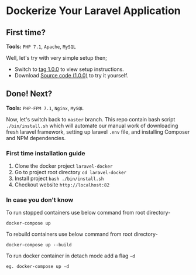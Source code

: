 # Dockerize Your Laravel Application

## First time?
**Tools:** `PHP 7.1`, `Apache`, `MySQL`

Well, let's try with very simple setup then;

- Switch to [tag 1.0.0](https://github.com/dambergautam/dockerize-laravel-application.git) to view setup instructions.
- Download [Source code (1.0.0)](https://github.com/dambergautam/dockerize-laravel-application/releases/tag/1.0.0) to try it yourself.

## Done! Next?
**Tools:** `PHP-FPM 7.1`, `Nginx`, `MySQL`

Now, let's switch back to `master` branch. This repo contain bash script `./bin/install.sh` which will automate our manual work of downloading fresh laravel framework, setting up laravel `.env` file, and installing Composer and NPM dependencies.

### First time installation guide
1. Clone the docker project `laravel-docker`
2. Go to project root directory `cd laravel-docker`
3. Install project `bash ./bin/install.sh`
4. Checkout website `http://localhost:82`

### In case you don't know
To run stopped containers use below command from root directory-

```
docker-compose up
```

To rebuild containers use below command from root directory-

```
docker-compose up --build
```

To run docker container in detach mode add a flag `-d`

```
eg. docker-compose up -d
```
